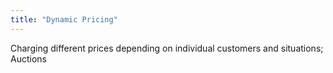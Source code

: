 ```yaml
---
title: "Dynamic Pricing"
---
```

Charging different prices depending on individual customers and situations; Auctions

